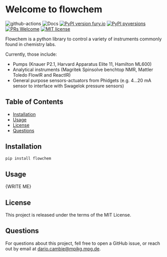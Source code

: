 Welcome to flowchem
===================

 
![github-actions](https://github.com/cambiegroup/flowchem/actions/workflows/python-app.yml/badge.svg)
![Docs](https://readthedocs.org/projects/flowchem/badge/?version=latest)
[![PyPI version fury.io](https://badge.fury.io/py/flowchem.svg)](https://pypi.org/project/flowchem/)
[![PyPI pyversions](https://img.shields.io/pypi/pyversions/flowchem.svg)](https://pypi.python.org/pypi/flowchem/)
[![PRs Welcome](https://img.shields.io/badge/PRs-welcome-brightgreen.svg?style=flat-square)](http://makeapullrequest.com)
[![MIT license](https://img.shields.io/badge/License-MIT-blue.svg)](https://lbesson.mit-license.org/)

Flowchem is a python library to control a variety of instruments commonly found in chemistry labs.

Currently, those include:
 - Pumps (Knauer P2.1, Harvard Apparatus Elite 11, Hamilton ML600)
 - Analytical instruments (Magritek Spinsolve benchtop NMR, Mattler Toledo FlowIR and ReactIR)
 - General purpose sensors-actuators from Phidgets (e.g. 4...20 mA sensor to interface with Swagelok pressure sensors)

## Table of Contents
* [Installation](#installation)
* [Usage](#usage)
* [License](#license)
* [Questions](#questions)

 
## Installation
```bash
pip install flowchem
```


## Usage
{WRITE ME}

## License
This project is released under the terms of the MIT License.

## Questions
For questions about this project, fell free to open a GitHub issue, or reach out by email at dario.cambie@mpikg.mpg.de.

